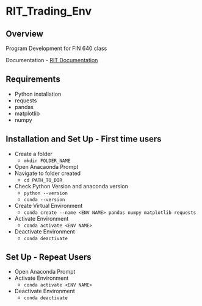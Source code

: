 # RIT_Trading_Env

## Overview
Program Development for FIN 640 class

Documentation - [RIT Documentation](https://rit.306w.ca/RIT-REST-API/1.0.3/)

## Requirements
* Python installation
* requests
* pandas
* matplotlib
* numpy

## Installation and Set Up - First time users

* Create a folder
    * `mkdir FOLDER_NAME`
* Open Anacaonda Prompt
* Navigate to folder created
    * `cd PATH_TO_DIR`
* Check Python Version and anaconda version
    * `python --version`
    * `conda --version`
* Create Virtual Environment
    * `conda create --name <ENV NAME> pandas numpy matplotlib requests`
* Activate Environment
    * `conda activate <ENV NAME>`
* Deactivate Environment
    * `conda deactivate`

## Set Up - Repeat Users
* Open Anaconda Prompt
* Activate Environment
    * `conda activate <ENV NAME>`
* Deactivate Environment
    * `conda deactivate`

